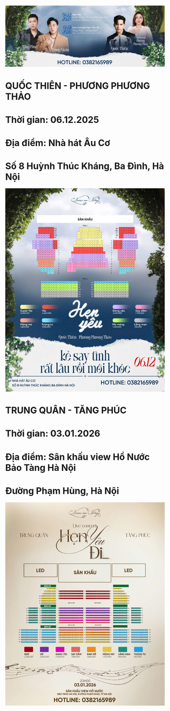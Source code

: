 ![poster](./poster1.jpg)
# QUỐC THIÊN - PHƯƠNG PHƯƠNG THẢO
# Thời gian: 06.12.2025
# Địa điểm: Nhà hát Âu Cơ
# Số 8 Huỳnh Thúc Kháng, Ba Đình, Hà Nội
![sodosankhau](./henyeu1.jpg)
# TRUNG QUÂN - TĂNG PHÚC
# Thời gian: 03.01.2026
# Địa điểm: Sân khấu view Hồ Nước Bảo Tàng Hà Nội
# Đường Phạm Hùng, Hà Nội
![sodosankhau](./henyeudi2.jpg)

